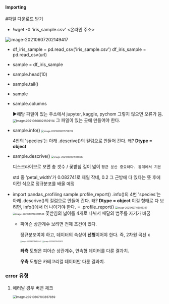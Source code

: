 #### Importing

#파일 다운로드 받기

- !wget -0 'iris_sample.csv' <온라인 주소>

<img src="014-2.assets/image-20210607202149417.png" alt="image-20210607202149417"  />



- df_iris_sample = pd.read_csv('iris_sample.csv')
  df_iris_sample = pd.read_csv(url)
- sample = df_iris_sample 

- sample.head(10) 

- sample.tail()

- sample

- sample.columns

  ▶해당 파일이 있는 주소에서 jupyter, kaggle, pychom
  그렇지 않으면 오류가 뜸. 
  <img src="014-2.assets/image-20210608021509114.png" alt="image-20210608021509114" style="zoom: 67%;" /> 
  그 파일이 있는 곳에 만들어야 한다. 



- sample.info()
  <img src="014-2.assets/image-20210608015759709.png" alt="image-20210608015759709" style="zoom:50%;" />

  4번의 'species'는 아래 .descrive()의 컬럼으로 안들어 간다. 
  왜? **Dtype = object**

- sample.descrive()
  <img src="014-2.assets/image-20210608015938657.png" alt="image-20210608015938657" style="zoom:50%;" />  

  디스크라이브로 보면 총 갯수 / 꽃받침 길이 넓이
  `평균 분산 중요하다. 통계에서 기본`

  std 중 'petal_width'가 0.082741로 제일 작네,  0.2 그 근방에 다 있다는 뜻
  후에 이런 식으로 정규분포를 배울 예정 

  

- import pandas_profiling
  sample.profile_report()
  .info()의 4번 'species'는 아래 .descrive()의 컬럼으로 안들어 간다. 
  왜? **Dtype = object**
  이걸 형태로 다 보려면, info()에서 더 나아가야 한다. = .profile_report()
  <img src="014-2.assets/image-20210607103039347.png" alt="image-20210607103039347" style="zoom: 50%;" />  <img src="014-2.assets/image-20210607103218536.png" alt="image-20210607103218536" style="zoom: 50%;" />
  꽃받침의 넓이를 4개로 나눠서  패달의 범주를 자기가 바꿈 

  - 피어슨  상관계수 보려면 전제 조건이 있다.

    정규분포여야 하고, 데이터의 속상이 **선형**이어야 한다. 즉, 2차원 곡선 x 
    <img src="014-2.assets/image-20210607104052447.png" alt="image-20210607104052447" style="zoom: 33%;" />  <img src="014-2.assets/image-20210607104131675.png" alt="image-20210607104131675" style="zoom: 33%;" />

    **좌측** 도형은 피어슨 상관계수, 연속형 데이터를 다룬 결과치. 

    **우측** 도형은 카테고리컬 데이터만 다룬 결과치. 

     



### error 유형

1. 에러날 경우 버젼 체크 

   <img src="14-2.assets/image-20210607103857859.png" alt="image-20210607103857859" style="zoom: 67%;" /> 
